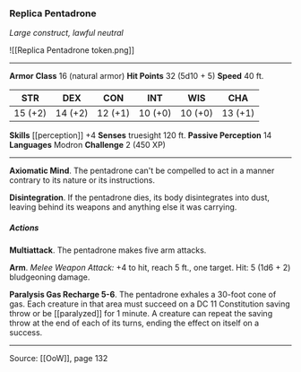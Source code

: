 ### Replica Pentadrone
_Large construct, lawful neutral_

![[Replica Pentadrone token.png]]


---

**Armor Class** 16 (natural armor)
**Hit Points** 32 (5d10 + 5)
**Speed** 40 ft.

| STR     | DEX     | CON     | INT     | WIS     | CHA     |
|---------|---------|---------|---------|---------|---------|
| 15 (+2) | 14 (+2) | 12 (+1) | 10 (+0) | 10 (+0) | 13 (+1) |

**Skills** [[perception]] +4
**Senses** truesight 120 ft.
**Passive Perception** 14
**Languages** Modron
**Challenge** 2 (450 XP)

---

**Axiomatic Mind**. The pentadrone can't be compelled to act in a manner contrary to its nature or its instructions.

**Disintegration**. If the pentadrone dies, its body disintegrates into dust, leaving behind its weapons and anything else it was carrying.

##### Actions
**Multiattack**. The pentadrone makes five arm attacks.

**Arm**. _Melee Weapon Attack:_ +4 to hit, reach 5 ft., one target. Hit: 5 (1d6 + 2) bludgeoning damage.

**Paralysis Gas Recharge 5-6**. The pentadrone exhales a 30-foot cone of gas. Each creature in that area must succeed on a DC 11 Constitution saving throw or be [[paralyzed]] for 1 minute. A creature can repeat the saving throw at the end of each of its turns, ending the effect on itself on a success.


---

Source: [[OoW]], page 132